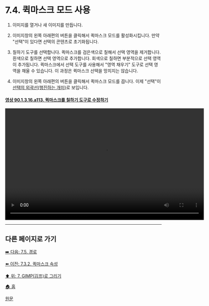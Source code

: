 # 7.4. 퀵마스크 모드 사용

1. 이미지를 열거나 새 이미지를 만듭니다.

2. 이미지창의 왼쪽 아래편의 버튼을 클릭해서 퀵마스크 모드를 활성화시킵니다. 만약 "선택"이 있다면 선택의 콘텐츠로 초기화됩니다.

3. 칠하기 도구를 선택합니다. 퀵마스크를 검은색으로 칠해서 선택 영역을 제거합니다. 흰색으로 칠하면 선택 영역으로 추가합니다. 회색으로 칠하면 부분적으로 선택 영역이 추가됩니다. 퀵마스크에서 선택 도구를 사용해서 "영역 채우기" 도구로 선택 영역을 채울 수 있습니다. 이 과정은 퀵마스크 선택을 망치지는 않습니다.

4. 이미지창의 왼쪽 아래편의 버튼을 클릭해서 퀵마스크 모드를 끕니다. 이제 "선택"이 [선택의 외곽선(행진하는 개미)](./19-glossaryx-marching_ants.md)로 보입니다.

<a id="90-01-03-16-a113"></a>

#### [영상 90.1.3.16.a113. 퀵마스크를 칠하기 도구로 수정하기](./90-01-03-16-toggle_quick_mask.md#90-01-03-16-a113)
<video controls="controls" width="640" height="360" src="https://github.com/wonder13662/gimp/assets/15767104/44c82438-bb6a-426d-b9fd-453fcfb46906"></video>

***

## 다른 페이지로 가기
[➡️ 다음: 7.5. 경로](./07-05-00-paths.md)

[⬅️ 이전: 7.3.2. 퀵마스크 속성](./07-03-02-properties.md)

[⬆️ 위: 7. GIMP(김프)로 그리기](./07-00-painting-with-gimp.md)

[🏠 홈](./00-home.md)

[원문](https://docs.gimp.org/2.10/ko/gimp-image-window-quick-mask-button.html#gimp-image-window-quick-mask-overview)

